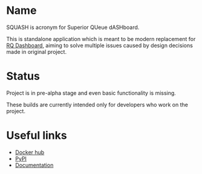 # Name

SQUASH is acronym for Superior QUeue dASHboard.

This is standalone application which is meant to be modern replacement for [RQ Dashboard](https://github.com/eoranged/rq-dashboard/), aiming to solve multiple issues caused by design decisions made in original project.

# Status

Project is in pre-alpha stage and even basic functionality is missing.

These builds are currently intended only for developers who work on the project.


# Useful links

* [Docker hub](https://hub.docker.com/r/eoranged/squash)
* [PyPI](https://pypi.org/project/python-squash/)
* [Documentation](https://squash.readthedocs.io/en/latest/)
